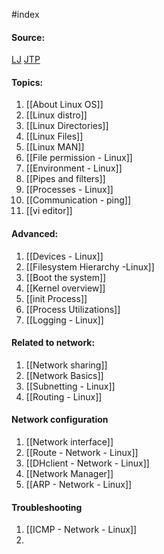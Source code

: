 #index 

#### Source:
[LJ](https://linuxjourney.com/)
[JTP](https://www.javatpoint.com/linux-tutorial)

#### Topics:

1. [[About Linux OS]]
2. [[Linux distro]]
3. [[Linux Directories]]
4. [[Linux Files]]
5. [[Linux MAN]]
6. [[File permission - Linux]]
7. [[Environment - Linux]]
8. [[Pipes and filters]]
9. [[Processes - Linux]]
10. [[Communication - ping]]
11. [[vi editor]]

#### Advanced:

1. [[Devices - Linux]]
2. [[Filesystem Hierarchy -Linux]]
3. [[Boot the system]]
4. [[Kernel overview]]
5. [[init Process]]
6. [[Process Utilizations]]
7. [[Logging - Linux]]


#### Related to network:

1. [[Network sharing]]
2. [[Network Basics]]
3. [[Subnetting - Linux]]
4. [[Routing - Linux]]


#### Network configuration

1. [[Network interface]]
2. [[Route - Network - Linux]]
3. [[DHclient - Network - Linux]]
4. [[Network Manager]]
5. [[ARP - Network - Linux]]


#### Troubleshooting

1. [[ICMP - Network - Linux]]
2. 